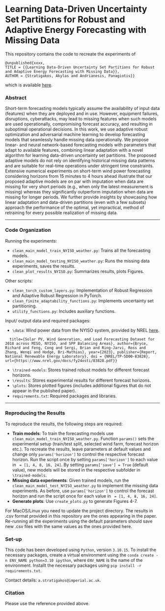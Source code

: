 # Learning Data-Driven Uncertainty Set Partitions for Robust and Adaptive Energy Forecasting with Missing Data

This repository contains the code to recreate the experiments of

```
@unpublished{xxxx,
TITLE = {{Learning Data-Driven Uncertainty Set Partitions for Robust and Adaptive Energy Forecasting with Missing Data}},
AUTHOR = {Stratigakos, Akylas and Andrianesis, Panagiotis}}
```

which is available [here]().

### Abstract

Short-term forecasting models typically assume the availability of input data (features) when they are deployed and
in use. However, equipment failures, disruptions, cyberattacks, may lead to missing features when such models are used operationally, 
compromising forecast accuracy, and resulting in suboptimal operational decisions. 
In this work, we use adaptive robust optimization and adversarial machine learning to develop forecasting models that seamlessly handle missing
data operationally. 
We propose linear- and neural network-based forecasting models with parameters that adapt to available features, combining linear adaptation with a novel algorithm for learning data-driven uncertainty set partitions. The proposed
adaptive models do not rely on identifying historical missing data patterns and are suitable for real-time operations under
stringent time constraints. 
Extensive numerical experiments on short-term wind power forecasting considering horizons from 15
minutes to 4 hours ahead illustrate that our proposed adaptive models are on par with imputation when data are missing for
very short periods (e.g., when only the latest measurement is missing) whereas they significantly outperform imputation when
data are missing for longer periods. 
We further provide insights by showcasing how linear adaptation and data-driven partitions
(even with a few subsets) approach the performance of the optimal, yet impractical, method of retraining for every possible realization of missing data.

---

### Code Organization

Running the experiments:
- ```clean_main_model_train_NYISO_weather.py```: Trains all the forecasting models.
- ```clean_main_model_testing_NYISO_weather.py```: Runs the missing data experiments, saves the results.
- ```clean_plot_results_NYISO.py```: Summarizes results, plots Figures.

Other scripts:
- ```clean_torch_custom_layers.py```: Implementation of Robust Regression and Adaptive Robust Regression in PyTorch.
- ```clean_finite_adaptability_functions.py```: Implements uncertainty set partitioning.
- ```utility_functions.py```: Includes auxiliary functions.

Input/ output data and required packages:
- ```\data```: Wind power data from the NYISO system, provided by NREL [here](https://research-hub.nrel.gov/en/publications/solar-wind-and-load-forecasting-dataset-for-miso-nyiso-and-spp-ba).
```@incollection{nrel2024dataset,
  title={Solar PV, Wind Generation, and Load Forecasting Dataset for 2018 across MISO, NYISO, and SPP Balancing Areas}, author={Bryce, Richard and Feng, Cong and Sergi, Brian and Ring-Jarvi, Ross and Zhang, Wenqi and Hodge, Bri-Mathias}, year={2023}, publisher={Report, National Renewable Energy Laboratory}, doi = {NREL/TP-5D00-83828}, url={https://www.nrel.gov/docs/fy24osti/83828.pdf}}
```
- ```\trained-models```: Stores trained robust models for different forecast horizons.
- ```\results```: Stores experimental results for different forecast horizons.
- ```\plots```: Stores plotted figures (includes additional figures that do not appear in the published paper).
- ```requirements.txt```: Required packages and libraries.
---

### Reproducing the Results

To reproduce the results, the following steps are required:
- **Train models**: To train the forecasting models use  ```clean_main_model_train_NYISO_weather.py```.
Function ```params()``` sets the experimental setup (train/test split, selected wind farm, forecast horizon etc.).
To recreate the results, leave parameters at default values and change only ```params['horizon']``` to control the respective forecast horizon. 
Run the script once by setting ```params['horizon']``` to each value in ``` = [1, 4, 8, 16, 24]```.
By setting ```params['save'] = True``` (default value), new models will be stored in the respective subfolder in ```\trained-models```.
- **Missing data experiments**: Given trained models, run the ```clean_main_model_test_NYISO_weather.py``` to implement the missing data experiments. 
As before, use ```params['horizon']``` to control the forecast horizon and run the script once for each value in ``` = [1, 4, 8, 16, 24]```.
- **Generate plots**: Use ```create_plots.py``` to generate Figures 4-7.

For MacOS/Linux you need to update the project directory.
The results in .csv format provided in this repository are the ones appearing in the paper. Re-running all the experiments using the default parameters should save new .csv files with the same values as the ones provided here.


### Set-up

This code has been developed using ```Python```, version ```3.10.15```. To install the necessary packages, create a virtual environment using the ```conda create -n ENV_NAME python=3.10 ipython```, where ```ENV_NAME``` is the name of the environment.
Installt the necessary packages using ```pip install -r requirements.txt```.

Contact details: ```a.stratigakos@imperial.ac.uk```.

### Citation
Please use the reference provided above.
